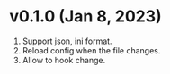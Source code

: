 # v0.1.0 (Jan 8, 2023)

1.  Support json, ini format.
2.  Reload config when the file changes.
3.  Allow to hook change.

